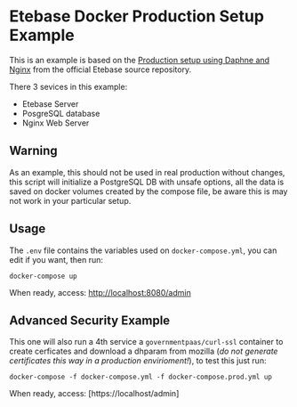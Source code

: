 # Etebase Docker Production Setup Example

This is an example is based on the [Production setup using Daphne and Nginx](https://github.com/etesync/server/wiki/Production-setup-using-Daphne-and-Nginx) from the official Etebase source repository.

There 3 sevices in this example:

* Etebase Server
* PosgreSQL database
* Nginx Web Server

## Warning
As an example, this should not be used in real production without changes, this script will initialize a PostgreSQL DB with unsafe options, all the data is saved on docker volumes created by the compose file, be aware this is may not work in your particular setup.

## Usage
The `.env` file contains the variables used on `docker-compose.yml`, you can edit if you want, then run:

```console
docker-compose up
```

When ready, access:  [http://localhost:8080/admin](http://localhost/admin)

## Advanced Security Example
This one will also run a 4th service a `governmentpaas/curl-ssl` container to create cerficates and download a dhparam from mozilla (*do not generate certificates this way in a production envirioment!*),  to test this just run:

```console
docker-compose -f docker-compose.yml -f docker-compose.prod.yml up
```

When ready, access:  [https://localhost/admin]